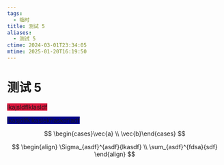 ```yaml
---
tags:
  - 临时
title: 测试 5
aliases:
  - 测试 5
ctime: 2024-03-01T23:34:05
mtime: 2025-01-20T16:19:50
---
```


# 测试 5

<span style="background-color:#DC143C">lkajsldflklasldf</span>

<span style="background-color:#00008B">lkasjdlfklkaslekflaskdfladf</span>

$$
\begin{cases}\vec{a}  \\  \vec{b}\end{cases}
$$

$$
\begin{align}
\Sigma_{asdf}^{asdf}{lkasdf} \\
\sum_{asdf}^{fdsa}{sdf}
\end{align}
$$

